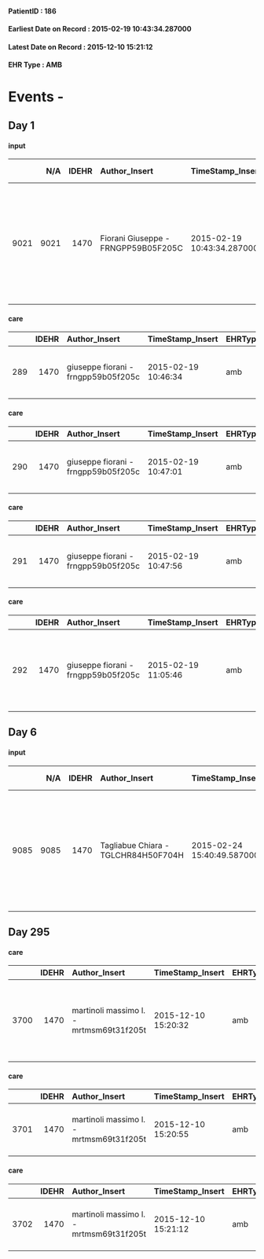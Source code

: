 
#### PatientID : 186
#### Earliest Date on Record : 2015-02-19 10:43:34.287000
#### Latest Date on Record : 2015-12-10 15:21:12
#### EHR Type : AMB

# Events - 

## Day 1

#### input
|      |    N/A |   IDEHR | Author_Insert                       | TimeStamp_Insert           | EHRType   |   PatientID |   IDDigitalSignDocument | persone_vicine   |   Unnamed: 0_x.1 |   IDANAMNESI_SOCIALE | Patient   | FamigliaAltro   | Paziente_T   | FamigliaAltro_T   |   Non_Rilevabile_x.1 | Note_Non_Rilevabile_x.1   | opt_Problemi   | chk_contr_sintomi   | chk_competenza                                 | opt_paziente_a   | opt_famiglia_a   | opt_adeguatezza   | ds_note_ad                                                                                                                               | opt_paziente_solo   | ds_note_con                                                                                                     | opt_presente_assente   | Presenza_minori   | Caregiver_principale   | ds_familiari_coinv                                                         | opt_risorse_ec   | opt_paziente_psi   | opt_Ins_vol   | opt_inv_civile   |   invalidita_perc | Needs               | Domestic partnership   | opt_indennita_acc         | opt_famiglia_psi   |
|-----:|-------:|--------:|:------------------------------------|:---------------------------|:----------|------------:|------------------------:|:-----------------|-----------------:|---------------------:|:----------|:----------------|:-------------|:------------------|---------------------:|:--------------------------|:---------------|:--------------------|:-----------------------------------------------|:-----------------|:-----------------|:------------------|:-----------------------------------------------------------------------------------------------------------------------------------------|:--------------------|:----------------------------------------------------------------------------------------------------------------|:-----------------------|:------------------|:-----------------------|:---------------------------------------------------------------------------|:-----------------|:-------------------|:--------------|:-----------------|------------------:|:--------------------|:-----------------------|:--------------------------|:-------------------|
| 9021 |   9021 |    1470 | Fiorani Giuseppe - FRNGPP59B05F205C | 2015-02-19 10:43:34.287000 | AMB       |         186 |                   20927 | N/A              |              300 |                  183 | Si#1      | Si#1            | Si#1         | Si#1              |                    0 | NR                        | No#0           | controllo sintomi#0 | competenza/capacit√† assistenziale caregiver#0 | Congruenti#1     | Congruenti#1     | Da valutare#2     | Attualmente il care-giver principale √® il marito, da verificare la sua adeguatezza come care-giver in relazione all'evoluzione clinica. | No#0                | Vive con il marito Michele di 81 aa. Il figlio Carmelo, coniugato, lavora c/o le Poste e abita nelle vicinanze. | Presente#1             | No#0              | husband                | Il figlio Carmelo, coniugato, lavora c/o le Poste e abita nelle vicinanze. | Da valutare#2    | No#0               | No#0          | Si#1             |               100 | Clinici#0;Sociali#1 | Coniuge/Convivente#0   | in fase di accertamento#2 | No#0               |

#### care
|     |   IDEHR | Author_Insert                       | TimeStamp_Insert    | EHRType   |   PatientID |   IDGESTIONE_AUSILI |   ds_ncons |   ds_nbolla | dt_consegna         |   opt_annulla_consegna | dt_Ric_consegna     | dt_ric_cons_forn    | opt_ausilio                                     |
|----:|--------:|:------------------------------------|:--------------------|:----------|------------:|--------------------:|-----------:|------------:|:--------------------|-----------------------:|:--------------------|:--------------------|:------------------------------------------------|
| 289 |    1470 | giuseppe fiorani - frngpp59b05f205c | 2015-02-19 10:46:34 | amb       |         186 |                 131 |      24260 |        1178 | 2014-12-24 00:00:00 |                      0 | 2014-12-24 00:00:00 | 2014-12-24 00:00:00 | electronic articulated bed with side rails # 14 |

#### care
|     |   IDEHR | Author_Insert                       | TimeStamp_Insert    | EHRType   |   PatientID |   IDGESTIONE_AUSILI |   ds_ncons |   ds_nbolla | dt_consegna         |   opt_annulla_consegna | dt_Ric_consegna     | dt_ric_cons_forn    | opt_ausilio                                     |
|----:|--------:|:------------------------------------|:--------------------|:----------|------------:|--------------------:|-----------:|------------:|:--------------------|-----------------------:|:--------------------|:--------------------|:------------------------------------------------|
| 290 |    1470 | giuseppe fiorani - frngpp59b05f205c | 2015-02-19 10:47:01 | amb       |         186 |                 132 |      24260 |        1178 | 2014-12-24 00:00:00 |                      0 | 2014-12-23 00:00:00 | 2014-12-23 00:00:00 | electronic articulated bed with side rails # 14 |

#### care
|     |   IDEHR | Author_Insert                       | TimeStamp_Insert    | EHRType   |   PatientID |   IDGESTIONE_AUSILI |   ds_ncons |   ds_nbolla | dt_consegna         |   opt_annulla_consegna | dt_Ric_consegna     | dt_ric_cons_forn    | opt_ausilio                             |
|----:|--------:|:------------------------------------|:--------------------|:----------|------------:|--------------------:|-----------:|------------:|:--------------------|-----------------------:|:--------------------|:--------------------|:----------------------------------------|
| 291 |    1470 | giuseppe fiorani - frngpp59b05f205c | 2015-02-19 10:47:56 | amb       |         186 |                 133 |      24260 |        1178 | 2014-12-24 00:00:00 |                      0 | 2014-12-23 00:00:00 | 2014-12-23 00:00:00 | antid air mattress with compressor # 16 |

#### care
|     |   IDEHR | Author_Insert                       | TimeStamp_Insert    | EHRType   |   PatientID |   IDGESTIONE_AUSILI |   ds_ncons |   ds_nbolla | dt_consegna         |   opt_annulla_consegna | dt_Ric_consegna     | dt_ric_cons_forn    | opt_ausilio                                                         |
|----:|--------:|:------------------------------------|:--------------------|:----------|------------:|--------------------:|-----------:|------------:|:--------------------|-----------------------:|:--------------------|:--------------------|:--------------------------------------------------------------------|
| 292 |    1470 | giuseppe fiorani - frngpp59b05f205c | 2015-02-19 11:05:46 | amb       |         186 |                 134 |      24260 |        1178 | 2014-12-24 00:00:00 |                      0 | 2014-12-23 00:00:00 | 2014-12-23 00:00:00 | folding wheelchair transit from small wheels without propelling # 5 |


## Day 6

#### input
|      |    N/A |   IDEHR | Author_Insert                       | TimeStamp_Insert           | EHRType   |   PatientID |   IDDigitalSignDocument | persone_vicine   |   Unnamed: 0_x.1 |   IDANAMNESI_SOCIALE | Patient   | FamigliaAltro   | Paziente_T   | FamigliaAltro_T   |   Non_Rilevabile_x.1 | Note_Non_Rilevabile_x.1   | opt_Problemi   | chk_contr_sintomi   | chk_competenza                                 | opt_paziente_a   | opt_famiglia_a   | opt_adeguatezza   | ds_note_ad                                                                                                                               | opt_paziente_solo   | ds_note_con                                                                                                     | opt_presente_assente   | Presenza_minori   | Caregiver_principale   | ds_familiari_coinv                                                         | opt_risorse_ec   | opt_paziente_psi   | opt_Ins_vol   | opt_esenzione   | opt_inv_civile   |   invalidita_perc | Needs               | Domestic partnership   | opt_indennita_acc         | opt_famiglia_psi   |
|-----:|-------:|--------:|:------------------------------------|:---------------------------|:----------|------------:|------------------------:|:-----------------|-----------------:|---------------------:|:----------|:----------------|:-------------|:------------------|---------------------:|:--------------------------|:---------------|:--------------------|:-----------------------------------------------|:-----------------|:-----------------|:------------------|:-----------------------------------------------------------------------------------------------------------------------------------------|:--------------------|:----------------------------------------------------------------------------------------------------------------|:-----------------------|:------------------|:-----------------------|:---------------------------------------------------------------------------|:-----------------|:-------------------|:--------------|:----------------|:-----------------|------------------:|:--------------------|:-----------------------|:--------------------------|:-------------------|
| 9085 |   9085 |    1470 | Tagliabue Chiara - TGLCHR84H50F704H | 2015-02-24 15:40:49.587000 | AMB       |         186 |                   23472 | N/A              |              410 |                  258 | Si#1      | Si#1            | Si#1         | Si#1              |                    0 | NR                        | No#0           | controllo sintomi#0 | competenza/capacit√† assistenziale caregiver#0 | Congruenti#1     | Congruenti#1     | Da valutare#2     | Attualmente il care-giver principale √® il marito, da verificare la sua adeguatezza come care-giver in relazione all'evoluzione clinica. | No#0                | Vive con il marito Michele di 81 aa. Il figlio Carmelo, coniugato, lavora c/o le Poste e abita nelle vicinanze. | Presente#1             | No#0              | husband                | Il figlio Carmelo, coniugato, lavora c/o le Poste e abita nelle vicinanze. | Da valutare#2    | No#0               | No#0          | No#0            | Si#1             |               100 | Clinici#0;Sociali#1 | Coniuge/Convivente#0   | in fase di accertamento#2 | No#0               |


## Day 295

#### care
|      |   IDEHR | Author_Insert                           | TimeStamp_Insert    | EHRType   |   PatientID |   IDGESTIONE_AUSILI |   ds_ncons |   ds_nbolla | dt_consegna         |   ds_nritiro |   opt_annulla_consegna | dt_Ric_consegna     | dt_ric_cons_forn    | dt_ric_ritiro       | dt_ric_ritiro_forn   | opt_ausilio                                                         |
|-----:|--------:|:----------------------------------------|:--------------------|:----------|------------:|--------------------:|-----------:|------------:|:--------------------|-------------:|-----------------------:|:--------------------|:--------------------|:--------------------|:---------------------|:--------------------------------------------------------------------|
| 3700 |    1470 | martinoli massimo l. - mrtmsm69t31f205t | 2015-12-10 15:20:32 | amb       |         186 |                3558 |      24260 |        1178 | 2014-12-24 00:00:00 |        24746 |                      0 | 2014-12-23 00:00:00 | 2014-12-23 00:00:00 | 2015-03-02 00:00:00 | 2015-03-02 00:00:00  | folding wheelchair transit from small wheels without propelling # 5 |

#### care
|      |   IDEHR | Author_Insert                           | TimeStamp_Insert    | EHRType   |   PatientID |   IDGESTIONE_AUSILI |   ds_ncons |   ds_nbolla | dt_consegna         |   ds_nritiro |   opt_annulla_consegna | dt_Ric_consegna     | dt_ric_cons_forn    | dt_ric_ritiro       | dt_ric_ritiro_forn   | opt_ausilio                             |
|-----:|--------:|:----------------------------------------|:--------------------|:----------|------------:|--------------------:|-----------:|------------:|:--------------------|-------------:|-----------------------:|:--------------------|:--------------------|:--------------------|:---------------------|:----------------------------------------|
| 3701 |    1470 | martinoli massimo l. - mrtmsm69t31f205t | 2015-12-10 15:20:55 | amb       |         186 |                3559 |      24260 |        1178 | 2014-12-24 00:00:00 |        24746 |                      0 | 2014-12-23 00:00:00 | 2014-12-23 00:00:00 | 2015-03-02 00:00:00 | 2015-03-02 00:00:00  | antid air mattress with compressor # 16 |

#### care
|      |   IDEHR | Author_Insert                           | TimeStamp_Insert    | EHRType   |   PatientID |   IDGESTIONE_AUSILI |   ds_ncons |   ds_nbolla | dt_consegna         |   ds_nritiro |   opt_annulla_consegna | dt_Ric_consegna     | dt_ric_cons_forn    | dt_ric_ritiro       | dt_ric_ritiro_forn   | opt_ausilio                                     |
|-----:|--------:|:----------------------------------------|:--------------------|:----------|------------:|--------------------:|-----------:|------------:|:--------------------|-------------:|-----------------------:|:--------------------|:--------------------|:--------------------|:---------------------|:------------------------------------------------|
| 3702 |    1470 | martinoli massimo l. - mrtmsm69t31f205t | 2015-12-10 15:21:12 | amb       |         186 |                3560 |      24260 |        1178 | 2014-12-24 00:00:00 |        24746 |                      0 | 2014-12-23 00:00:00 | 2014-12-23 00:00:00 | 2015-03-02 00:00:00 | 2015-03-02 00:00:00  | electronic articulated bed with side rails # 14 |


